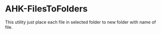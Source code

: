 # AHK-FilesToFolders
This utility just place each file in selected folder to new folder with name of file.
